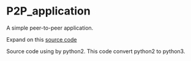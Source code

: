 # P2P_application
A simple peer-to-peer application.

Expand on this [source code](http://cs.berry.edu/~nhamid/p2p/filer-python.html)

Source code using by python2.
This code convert python2 to python3.
